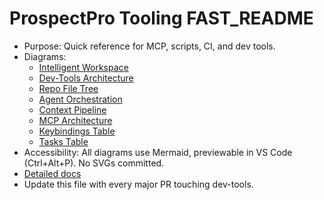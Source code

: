 # ProspectPro Tooling FAST_README

- Purpose: Quick reference for MCP, scripts, CI, and dev tools.
- Diagrams:
  - [Intelligent Workspace](../diagrams/tooling/intelligent-workspace.mmd)
  - [Dev-Tools Architecture](../diagrams/tooling/dev-tools-architecture.mmd)
  - [Repo File Tree](../diagrams/tooling/repo-filetree.mmd)
  - [Agent Orchestration](../diagrams/tooling/agent-orchestration.mmd)
  - [Context Pipeline](../diagrams/tooling/context-pipeline.mmd)
  - [MCP Architecture](../diagrams/tooling/mcp-architecture.mmd)
  - [Keybindings Table](../diagrams/tooling/keybindings-table.mmd)
  - [Tasks Table](../diagrams/tooling/tasks-table.mmd)
- Accessibility: All diagrams use Mermaid, previewable in VS Code (Ctrl+Alt+P). No SVGs committed.
- [Detailed docs](./)
- Update this file with every major PR touching dev-tools.

